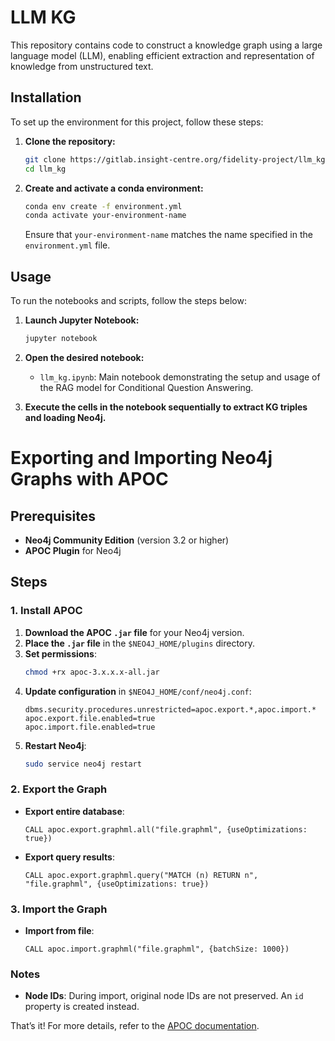 # LLM KG

This repository contains code to construct a knowledge graph using a large language model (LLM), enabling efficient extraction and representation of knowledge from unstructured text.

## Installation

To set up the environment for this project, follow these steps:

1. **Clone the repository:**

   ```sh
   git clone https://gitlab.insight-centre.org/fidelity-project/llm_kg/-/tree/master
   cd llm_kg
   ```

2. **Create and activate a conda environment:**

   ```sh
   conda env create -f environment.yml
   conda activate your-environment-name
   ```

   Ensure that `your-environment-name` matches the name specified in the `environment.yml` file.

## Usage

To run the notebooks and scripts, follow the steps below:

1. **Launch Jupyter Notebook:**

   ```sh
   jupyter notebook
   ```

2. **Open the desired notebook:**

   - `llm_kg.ipynb`: Main notebook demonstrating the setup and usage of the RAG model for Conditional Question Answering.

3. **Execute the cells in the notebook sequentially to extract KG triples and loading Neo4j.**

# Exporting and Importing Neo4j Graphs with APOC

## Prerequisites

- **Neo4j Community Edition** (version 3.2 or higher)
- **APOC Plugin** for Neo4j

## Steps

### 1. Install APOC

1. **Download the APOC `.jar` file** for your Neo4j version.
2. **Place the `.jar` file** in the `$NEO4J_HOME/plugins` directory.
3. **Set permissions**: 
   ```bash
   chmod +rx apoc-3.x.x.x-all.jar
   ```
4. **Update configuration** in `$NEO4J_HOME/conf/neo4j.conf`:
   ```properties
   dbms.security.procedures.unrestricted=apoc.export.*,apoc.import.*
   apoc.export.file.enabled=true
   apoc.import.file.enabled=true
   ```
5. **Restart Neo4j**:
   ```bash
   sudo service neo4j restart
   ```

### 2. Export the Graph

- **Export entire database**:
  ```cypher
  CALL apoc.export.graphml.all("file.graphml", {useOptimizations: true})
  ```

- **Export query results**:
  ```cypher
  CALL apoc.export.graphml.query("MATCH (n) RETURN n", "file.graphml", {useOptimizations: true})
  ```

### 3. Import the Graph

- **Import from file**:
  ```cypher
  CALL apoc.import.graphml("file.graphml", {batchSize: 1000})
  ```

### Notes

- **Node IDs**: During import, original node IDs are not preserved. An `id` property is created instead.

That’s it! For more details, refer to the [APOC documentation](https://neo4j.com/labs/apoc/4.1/).
